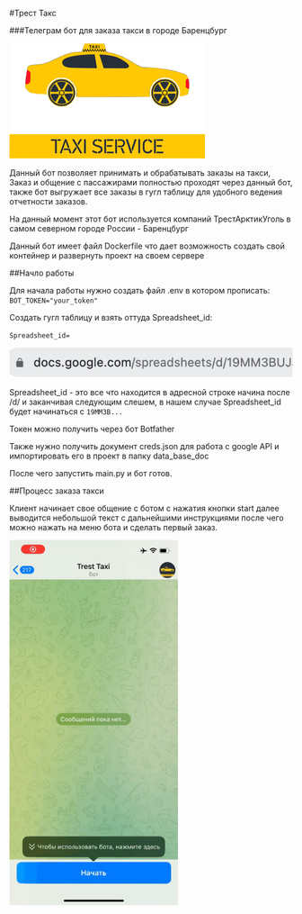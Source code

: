 #Трест Такс

###Телеграм бот для заказа такси в городе Баренцбург


![img.png](img_for_radme/img.png)


Данный бот позволяет принимать и обрабатывать заказы на такси,
Заказ и общение с пассажирами полностью проходят через данный бот, также бот выгружает все заказы в гугл таблицу 
для удобного ведения отчетности заказов.

На данный момент этот бот используется компаний ТрестАрктикУголь в самом северном городе России - Баренцбург


Данный бот имеет файл Dockerfile что дает возможность создать свой контейнер и развернуть проект на своем сервере

##Начло работы

Для начала работы нужно создать файл .env в котором прописать:
`BOT_TOKEN="your_token"`

Создать гугл таблицу и взять оттуда Spreadsheet_id:

`Spreadsheet_id= `

![img_1.png](img_for_radme/img_1.png)


Spreadsheet_id - это все что находится в адресной строке начина после /d/ и заканчивая следующим слешем,
в нашем случае Spreadsheet_id будет начинаться с `19MM3B...`

Токен можно получить через бот Botfather

Также нужно получить документ creds.json для работа с google API и импортировать его в проект в папку data_base_doc

После чего запустить main.py и бот готов.


##Процесс заказа такси

Клиент начинает свое общение с ботом с нажатия кнопки start 
далее выводится небольшой текст с дальнейшими инструкциями 
после чего можно нажать на меню бота и сделать первый заказ.

<img src="img_for_readme/start.gif" width="300">



